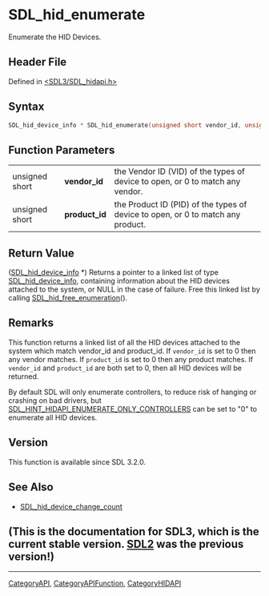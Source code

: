# SDL_hid_enumerate

Enumerate the HID Devices.

## Header File

Defined in [<SDL3/SDL_hidapi.h>](https://github.com/libsdl-org/SDL/blob/main/include/SDL3/SDL_hidapi.h)

## Syntax

```c
SDL_hid_device_info * SDL_hid_enumerate(unsigned short vendor_id, unsigned short product_id);
```

## Function Parameters

|                |                |                                                                                 |
| -------------- | -------------- | ------------------------------------------------------------------------------- |
| unsigned short | **vendor_id**  | the Vendor ID (VID) of the types of device to open, or 0 to match any vendor.   |
| unsigned short | **product_id** | the Product ID (PID) of the types of device to open, or 0 to match any product. |

## Return Value

([SDL_hid_device_info](SDL_hid_device_info) *) Returns a pointer to a
linked list of type [SDL_hid_device_info](SDL_hid_device_info), containing
information about the HID devices attached to the system, or NULL in the
case of failure. Free this linked list by calling
[SDL_hid_free_enumeration](SDL_hid_free_enumeration)().

## Remarks

This function returns a linked list of all the HID devices attached to the
system which match vendor_id and product_id. If `vendor_id` is set to 0
then any vendor matches. If `product_id` is set to 0 then any product
matches. If `vendor_id` and `product_id` are both set to 0, then all HID
devices will be returned.

By default SDL will only enumerate controllers, to reduce risk of hanging
or crashing on bad drivers, but
[SDL_HINT_HIDAPI_ENUMERATE_ONLY_CONTROLLERS](SDL_HINT_HIDAPI_ENUMERATE_ONLY_CONTROLLERS)
can be set to "0" to enumerate all HID devices.

## Version

This function is available since SDL 3.2.0.

## See Also

- [SDL_hid_device_change_count](SDL_hid_device_change_count)


## (This is the documentation for SDL3, which is the current stable version. [SDL2](https://wiki.libsdl.org/SDL2/) was the previous version!)



----
[CategoryAPI](CategoryAPI), [CategoryAPIFunction](CategoryAPIFunction), [CategoryHIDAPI](CategoryHIDAPI)

